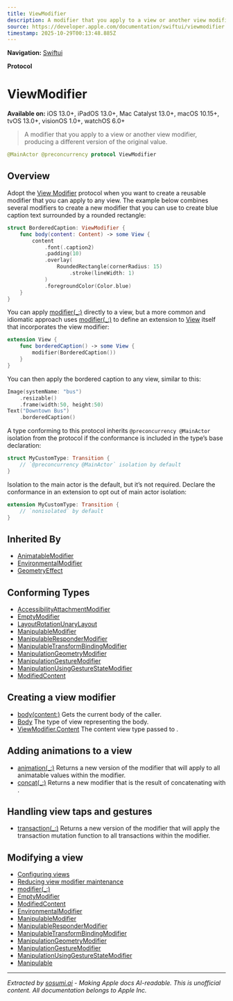 ```yaml
---
title: ViewModifier
description: A modifier that you apply to a view or another view modifier, producing a different version of the original value.
source: https://developer.apple.com/documentation/swiftui/viewmodifier
timestamp: 2025-10-29T00:13:48.885Z
---
```


**Navigation:** [Swiftui](/documentation/swiftui)

**Protocol**

# ViewModifier

**Available on:** iOS 13.0+, iPadOS 13.0+, Mac Catalyst 13.0+, macOS 10.15+, tvOS 13.0+, visionOS 1.0+, watchOS 6.0+

> A modifier that you apply to a view or another view modifier, producing a different version of the original value.

```swift
@MainActor @preconcurrency protocol ViewModifier
```

## Overview

Adopt the [View Modifier](/documentation/swiftui/viewmodifier) protocol when you want to create a reusable modifier that you can apply to any view. The example below combines several modifiers to create a new modifier that you can use to create blue caption text surrounded by a rounded rectangle:

```swift
struct BorderedCaption: ViewModifier {
    func body(content: Content) -> some View {
        content
            .font(.caption2)
            .padding(10)
            .overlay(
                RoundedRectangle(cornerRadius: 15)
                    .stroke(lineWidth: 1)
            )
            .foregroundColor(Color.blue)
    }
}
```

You can apply [modifier(_:)](/documentation/swiftui/view/modifier(_:)) directly to a view, but a more common and idiomatic approach uses [modifier(_:)](/documentation/swiftui/view/modifier(_:)) to define an extension to [View](/documentation/swiftui/view) itself that incorporates the view modifier:

```swift
extension View {
    func borderedCaption() -> some View {
        modifier(BorderedCaption())
    }
}
```

You can then apply the bordered caption to any view, similar to this:

```swift
Image(systemName: "bus")
    .resizable()
    .frame(width:50, height:50)
Text("Downtown Bus")
    .borderedCaption()
```



A type conforming to this protocol inherits `@preconcurrency @MainActor` isolation from the protocol if the conformance is included in the type’s base declaration:

```swift
struct MyCustomType: Transition {
    // `@preconcurrency @MainActor` isolation by default
}
```

Isolation to the main actor is the default, but it’s not required. Declare the conformance in an extension to opt out of main actor isolation:

```swift
extension MyCustomType: Transition {
    // `nonisolated` by default
}
```

## Inherited By

- [AnimatableModifier](/documentation/swiftui/animatablemodifier)
- [EnvironmentalModifier](/documentation/swiftui/environmentalmodifier)
- [GeometryEffect](/documentation/swiftui/geometryeffect)

## Conforming Types

- [AccessibilityAttachmentModifier](/documentation/swiftui/accessibilityattachmentmodifier)
- [EmptyModifier](/documentation/swiftui/emptymodifier)
- [LayoutRotationUnaryLayout](/documentation/swiftui/layoutrotationunarylayout)
- [ManipulableModifier](/documentation/swiftui/manipulablemodifier)
- [ManipulableResponderModifier](/documentation/swiftui/manipulablerespondermodifier)
- [ManipulableTransformBindingModifier](/documentation/swiftui/manipulabletransformbindingmodifier)
- [ManipulationGeometryModifier](/documentation/swiftui/manipulationgeometrymodifier)
- [ManipulationGestureModifier](/documentation/swiftui/manipulationgesturemodifier)
- [ManipulationUsingGestureStateModifier](/documentation/swiftui/manipulationusinggesturestatemodifier)
- [ModifiedContent](/documentation/swiftui/modifiedcontent)

## Creating a view modifier

- [body(content:)](/documentation/swiftui/viewmodifier/body(content:)) Gets the current body of the caller.
- [Body](/documentation/swiftui/viewmodifier/body) The type of view representing the body.
- [ViewModifier.Content](/documentation/swiftui/viewmodifier/content) The content view type passed to .

## Adding animations to a view

- [animation(_:)](/documentation/swiftui/viewmodifier/animation(_:)) Returns a new version of the modifier that will apply  to all animatable values within the modifier.
- [concat(_:)](/documentation/swiftui/viewmodifier/concat(_:)) Returns a new modifier that is the result of concatenating  with .

## Handling view taps and gestures

- [transaction(_:)](/documentation/swiftui/viewmodifier/transaction(_:)) Returns a new version of the modifier that will apply the transaction mutation function  to all transactions within the modifier.

## Modifying a view

- [Configuring views](/documentation/swiftui/configuring-views)
- [Reducing view modifier maintenance](/documentation/swiftui/reducing-view-modifier-maintenance)
- [modifier(_:)](/documentation/swiftui/view/modifier(_:))
- [EmptyModifier](/documentation/swiftui/emptymodifier)
- [ModifiedContent](/documentation/swiftui/modifiedcontent)
- [EnvironmentalModifier](/documentation/swiftui/environmentalmodifier)
- [ManipulableModifier](/documentation/swiftui/manipulablemodifier)
- [ManipulableResponderModifier](/documentation/swiftui/manipulablerespondermodifier)
- [ManipulableTransformBindingModifier](/documentation/swiftui/manipulabletransformbindingmodifier)
- [ManipulationGeometryModifier](/documentation/swiftui/manipulationgeometrymodifier)
- [ManipulationGestureModifier](/documentation/swiftui/manipulationgesturemodifier)
- [ManipulationUsingGestureStateModifier](/documentation/swiftui/manipulationusinggesturestatemodifier)
- [Manipulable](/documentation/swiftui/manipulable)

---

*Extracted by [sosumi.ai](https://sosumi.ai) - Making Apple docs AI-readable.*
*This is unofficial content. All documentation belongs to Apple Inc.*
